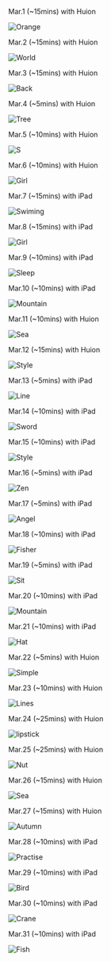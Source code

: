 Mar.1 (~15mins) with Huion

![Orange](1.jpg)

Mar.2 (~15mins) with Huion

![World](2.jpg)

Mar.3 (~15mins) with Huion

![Back](3.jpg)

Mar.4 (~5mins) with Huion

![Tree](4.jpg)

Mar.5 (~10mins) with Huion

![S](5.jpg)

Mar.6 (~10mins) with Huion

![Girl](6.jpg)

Mar.7 (~15mins) with iPad

![Swiming](7.jpg)

Mar.8 (~15mins) with iPad

![Girl](8.jpg)

Mar.9 (~10mins) with iPad

![Sleep](9.jpg)

Mar.10 (~10mins) with iPad

![Mountain](10.jpg)

Mar.11 (~10mins) with Huion

![Sea](11.jpg)

Mar.12 (~15mins) with Huion

![Style](12.jpg)

Mar.13 (~5mins) with iPad

![Line](13.jpg)

Mar.14 (~10mins) with iPad

![Sword](14.jpg)

Mar.15 (~10mins) with iPad

![Style](15.jpg)

Mar.16 (~5mins) with iPad

![Zen](16.jpg)

Mar.17 (~5mins) with iPad

![Angel](17.jpg)

Mar.18 (~10mins) with iPad

![Fisher](18.jpg)

Mar.19 (~5mins) with iPad

![Sit](19.jpg)

Mar.20 (~10mins) with iPad

![Mountain](20.jpg)

Mar.21 (~10mins) with iPad

![Hat](21.jpg)

Mar.22 (~5mins) with Huion

![Simple](22.jpg)

Mar.23 (~10mins) with Huion

![Lines](23.jpg)

Mar.24 (~25mins) with Huion

![lipstick](24.jpg)

Mar.25 (~25mins) with Huion

![Nut](25.jpg)

Mar.26 (~15mins) with Huion

![Sea](26.jpg)

Mar.27 (~15mins) with Huion

![Autumn](27.jpg)

Mar.28 (~10mins) with iPad

![Practise](28.jpg)

Mar.29 (~10mins) with iPad

![Bird](29.jpg)

Mar.30 (~10mins) with iPad

![Crane](30.jpg)

Mar.31 (~10mins) with iPad

![Fish](31.jpg)

